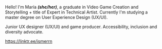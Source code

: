 Hello! I'm María ***(she/her)***, a graduate in Video Game Creation and Storytelling + title of Expert in Technical Artist. Currently I'm studying a master degree on User Experience Design (UX/UI).

Junior UX designer (UX/UI) and game producer. Accessibility, inclusion and diversity advocate.

https://linktr.ee/ismerrn
